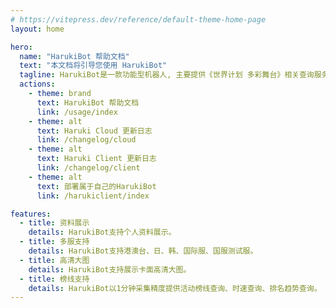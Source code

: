 ```yaml
---
# https://vitepress.dev/reference/default-theme-home-page
layout: home

hero:
  name: "HarukiBot 帮助文档"
  text: "本文档将引导您使用 HarukiBot"
  tagline: HarukiBot是一款功能型机器人, 主要提供《世界计划 多彩舞台》相关查询服务。
  actions:
    - theme: brand
      text: HarukiBot 帮助文档
      link: /usage/index
    - theme: alt
      text: Haruki Cloud 更新日志
      link: /changelog/cloud
    - theme: alt
      text: Haruki Client 更新日志
      link: /changelog/client
    - theme: alt
      text: 部署属于自己的HarukiBot
      link: /harukiclient/index

features:
  - title: 资料展示
    details: HarukiBot支持个人资料展示。
  - title: 多服支持
    details: HarukiBot支持港澳台、日、韩、国际服、国服测试服。
  - title: 高清大图
    details: HarukiBot支持展示卡面高清大图。
  - title: 榜线支持
    details: HarukiBot以1分钟采集精度提供活动榜线查询、时速查询、排名趋势查询。
---
```


